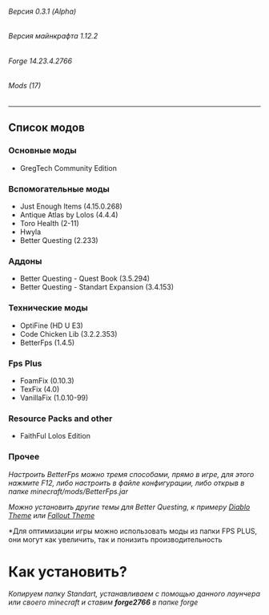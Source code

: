 ###### Версия 0.3.1 (Alpha)
###### Версия майнкрафта 1.12.2
###### Forge 14.23.4.2766
###### Mods (17)
<hr> 

## Список модов 

### Основные моды
* GregTeсh Community Edition

### Вспомогательные моды
* Just Enough Items (4.15.0.268)
* Antique Atlas by Lolos (4.4.4)
* Toro Health (2-11)
* Hwyla
* Better Questing (2.233)

### Аддоны
* Better Questing - Quest Book (3.5.294)
* Better Questing - Standart Expansion (3.4.153)

### Технические моды
* OptiFine (HD U E3)
* Code Chicken Lib (3.2.2.353)
* BetterFps (1.4.5)

### Fps Plus
* FoamFix (0.10.3)
* TexFix (4.0)
* VanillaFix (1.0.10-99)

### Resource Packs and other
* FaithFul Lolos Edition

### Прочее

*Настроить BetterFps можно тремя способами, прямо в игре, для этого нажмите F12, либо настроить в файле конфигурации, либо открыв в папке minecraft/mods/BetterFps.jar*

*Можно установить другие темы для Better Questing, к примеру [Diablo Theme](https://minecraft.curseforge.com/projects/diablo-theme-bq "Перейти к моду") или [Fallout Theme](https://minecraft.curseforge.com/projects/bq-fallout-theme "Перейти к моду")*

*Для оптимизации игры можно использовать моды из папки FPS PLUS, они могут как увеличить, так и понизить производительность


# Как установить?
*Копируем папку Standart, устанавливаем с помощью данного лаунчера или своего minecraft и ставим **forge2766** в папке forge*
